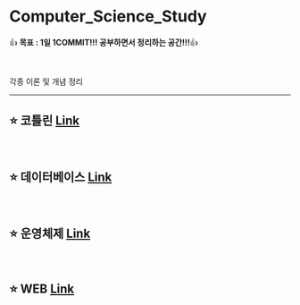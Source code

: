# Computer_Science_Study

👍 **목표 : 1일 1COMMIT!!! 공부하면서 정리하는 공간!!!**👍

</br>

각종 이론 및 개념 정리

---
## ⭐️ 코틀린 [Link](https://github.com/JoonBro/Computer_Science_Study/tree/main/Kotlin)

</br>

## ⭐️ 데이터베이스 [Link](https://github.com/JoonBro/Computer_Science_Study/blob/main/Database/README.md)

</br>

## ⭐️ 운영체제 [Link](https://github.com/JoonBro/Computer_Science_Study/blob/main/OS/README.md)

</br>

## ⭐️ WEB [Link](https://github.com/JoonBro/Computer_Science_Study/tree/main/Web/README.md)



